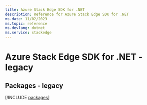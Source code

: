 ```yaml
---
title: Azure Stack Edge SDK for .NET
description: Reference for Azure Stack Edge SDK for .NET
ms.date: 11/02/2023
ms.topic: reference
ms.devlang: dotnet
ms.service: stackedge
---
```

# Azure Stack Edge SDK for .NET - legacy
## Packages - legacy
[!INCLUDE [packages](stack-edge-index.md)]